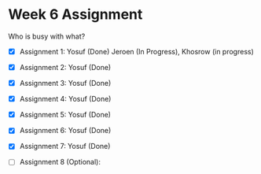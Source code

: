 Week 6 Assignment
=================

Who is busy with what?

- [x] Assignment 1: Yosuf (Done) Jeroen (In Progress), Khosrow (in progress)
- [x] Assignment 2: Yosuf (Done)
- [x] Assignment 3: Yosuf (Done)
- [x] Assignment 4: Yosuf (Done)
- [x] Assignment 5: Yosuf (Done)
- [x] Assignment 6: Yosuf (Done)
- [x] Assignment 7: Yosuf (Done)
- [ ] Assignment 8 (Optional):  

 
